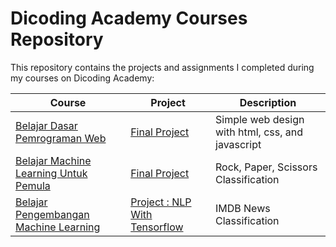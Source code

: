 # Dicoding Academy Courses Repository

This repository contains the projects and assignments I completed during my courses on Dicoding Academy:

| Course                                                                          | Project                                                                                                                                                               | Description                                      |
| ------------------------------------------------------------------------------- | --------------------------------------------------------------------------------------------------------------------------------------------------------------------- | ------------------------------------------------ |
| [Belajar Dasar Pemrograman Web](https://www.dicoding.com/academies/123)         | [Final Project](https://github.com/mhihsan/Dicoding/tree/master/belajar-dasar-pemrograman-web)                                                                        | Simple web design with html, css, and javascript |
| [Belajar Machine Learning Untuk Pemula](https://www.dicoding.com/academies/184) | [Final Project](https://github.com/mhihsan/Dicoding/tree/master/belajar-machine-learning-untuk-pemula/rock-paper-scissors-classification.ipynb)                       | Rock, Paper, Scissors Classification             |
| [Belajar Pengembangan Machine Learning](https://www.dicoding.com/academies/185) | [Project : NLP With Tensorflow](https://github.com/mhihsan/Dicoding/tree/master/belajar-pengembangan-machine-learning/project1/Project_1_NLP_dengan_Tensorflow.ipynb) | IMDB News Classification                         |
